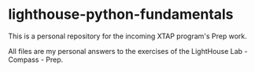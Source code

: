 # lighthouse-python-fundamentals

This is a personal repository for the incoming XTAP program's Prep work. 

All files are my personal answers to the exercises of the LightHouse Lab - Compass - Prep.
